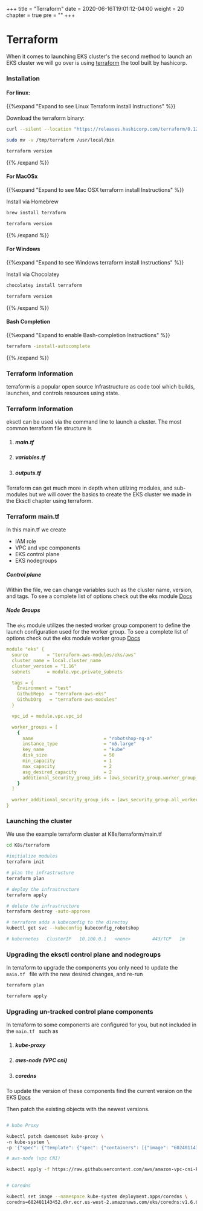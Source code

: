+++
title = "Terraform"
date = 2020-06-16T19:01:12-04:00
weight = 20
chapter = true
pre = "<b></b>"
+++

# Terraform

When it comes to launching EKS cluster's the second method to launch an EKS cluster we will go over is using [terraform](https://www.terraform.io/) the tool built by hashicorp.

### Installation

#### For linux: 

{{%expand "Expand to see Linux Terraform install Instructions" %}}

Download the terraform binary:

```bash
curl --silent --location "https://releases.hashicorp.com/terraform/0.12.28/terraform_0.12.28_linux_amd64.zip" | tar xz -C /tmp

sudo mv -v /tmp/terraform /usr/local/bin

terraform version
```
{{% /expand %}}

#### For MacOSx 

{{%expand "Expand to see Mac OSX terraform install Instructions" %}}

Install via Homebrew


```bash
brew install terraform

terraform version
```

{{% /expand %}}


#### For Windows 

{{%expand "Expand to see Windows terraform install Instructions" %}}

Install via Chocolatey


```bash
chocolatey install terraform 

terraform version
```
{{% /expand %}}

#### Bash Completion

{{%expand "Expand to enable Bash-completion Instructions" %}}

```bash
terraform -install-autocomplete
```
{{% /expand %}}

### Terraform Information

terraform is a popular open source Infrastructure as code tool which builds, launches, and controls resources using state. 

### Terraform Information

eksctl can be used via the command line to launch a cluster. The most common terraform file structure is

1. ##### main.tf
2. ##### variables.tf
3. ##### outputs.tf

Terraform can get much more in depth when utilzing modules, and sub-modules but we will cover the basics to create the EKS cluster we made in the Eksctl chapter using terraform.

### Terraform main.tf

In this main.tf we create

- IAM role
- VPC and vpc components
- EKS control plane
- EKS nodegroups

##### Control plane
Within the file, we can change variables such as the cluster name, version, and tags. To see a complete list of options check out the eks module [Docs](https://github.com/terraform-aws-modules/terraform-aws-eks)

##### Node Groups
The ```eks``` module utilizes the nested worker group component to define the launch configuration used for the worker group. To see a complete list of options check out the eks module worker group [Docs](https://github.com/terraform-aws-modules/terraform-aws-eks/tree/master/modules/node_groups)

```yaml
module "eks" {
  source       = "terraform-aws-modules/eks/aws"
  cluster_name = local.cluster_name
  cluster_version = "1.16"
  subnets      = module.vpc.private_subnets

  tags = {
    Environment = "test"
    GithubRepo  = "terraform-aws-eks"
    GithubOrg   = "terraform-aws-modules"
  }

  vpc_id = module.vpc.vpc_id

  worker_groups = [
    {
      name                          = "robotshop-ng-a"
      instance_type                 = "m5.large"
      key_name                      = "kube"
      disk_size                     = 50
      min_capacity                  = 1
      max_capacity                  = 2
      asg_desired_capacity          = 2
      additional_security_group_ids = [aws_security_group.worker_group_mgmt_one.id]
    }
  ]

  worker_additional_security_group_ids = [aws_security_group.all_worker_mgmt.id]
}
```

### Launching the cluster

We use the example terraform cluster at K8s/terraform/main.tf

```bash
cd K8s/terraform

#initialize modules
terraform init

# plan the infrastructure
terraform plan

# deploy the infrastructure
terraform apply

# delete the infrastructure
terraform destroy -auto-approve

# terraform adds a kubeconfig to the directoy 
kubectl get svc --kubeconfig kubeconfig_robotshop

# kubernetes   ClusterIP   10.100.0.1   <none>        443/TCP   1m

```

### Upgrading the eksctl control plane and nodegroups

In  terraform to upgrade the components you only need to update the ```main.tf ``` file with the new desired changes, and re-run

```bash
terraform plan

terraform apply
```

### Upgrading un-tracked control plane components

In  terraform to some components are configured for you, but not included in the ```main.tf ``` such as

1. ##### kube-proxy
2. ##### aws-node (VPC cni)
3. ##### coredns


To update the version of these components find the current version on the EKS [Docs](https://docs.aws.amazon.com/eks/latest/userguide/update-cluster.html)

Then patch the existing objects with the newest versions.

```bash

# kube Proxy

kubectl patch daemonset kube-proxy \
-n kube-system \
-p '{"spec": {"template": {"spec": {"containers": [{"image": "602401143452.dkr.ecr.us-west-2.amazonaws.com/eks/kube-proxy:v1.16.8","name":"kube-proxy"}]}}}}'

# aws-node (vpc CNI)

kubectl apply -f https://raw.githubusercontent.com/aws/amazon-vpc-cni-k8s/release-1.6/config/v1.6/aws-k8s-cni.yaml


# Coredns

kubectl set image --namespace kube-system deployment.apps/coredns \
coredns=602401143452.dkr.ecr.us-west-2.amazonaws.com/eks/coredns:v1.6.6
```